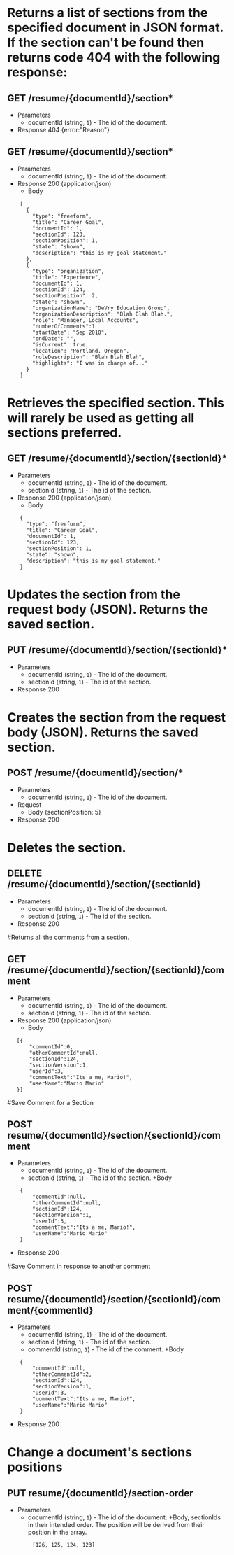 # Returns a list of sections from the specified document in JSON format. If the section can't be found then returns code 404 with the following response:
## GET /resume/{documentId}/section*
+ Parameters
  + documentId (string, `1`) - The id of the document.
+ Response 404 {error:"Reason"}

## GET /resume/{documentId}/section*
+ Parameters
  + documentId (string, `1`) - The id of the document.
+ Response 200 (application/json)
  + Body
```
    [
      {
        "type": "freeform",
        "title": "Career Goal",
        "documentId": 1,
        "sectionId": 123,
        "sectionPosition": 1,
        "state": "shown",
        "description": "this is my goal statement."
      },
      {
        "type": "organization",
        "title": "Experience",
        "documentId": 1,
        "sectionId": 124,
        "sectionPosition": 2,
        "state": "shown",
        "organizationName": "DeVry Education Group",
        "organizationDescription": "Blah Blah Blah.",
        "role": "Manager, Local Accounts",
        "numberOfComments":1
        "startDate": "Sep 2010",
        "endDate": "",
        "isCurrent": true,
        "location": "Portland, Oregon",
        "roleDescription": "Blah Blah Blah",
        "highlights": "I was in charge of..."
      }
    ]
```

# Retrieves the specified section. This will rarely be used as getting all sections preferred.
## GET /resume/{documentId}/section/{sectionId}*
+ Parameters
  + documentId (string, `1`) - The id of the document.
  + sectionId (string, `1`) - The id of the section.
+ Response 200 (application/json)
  + Body
```
    {
      "type": "freeform",
      "title": "Career Goal",
      "documentId": 1,
      "sectionId": 123,
      "sectionPosition": 1,
      "state": "shown",
      "description": "this is my goal statement."
    }
```

# Updates the section from the request body (JSON). Returns the saved section.
## PUT /resume/{documentId}/section/{sectionId}*
+ Parameters
  + documentId (string, `1`) - The id of the document.
  + sectionId (string, `1`) - The id of the section.
+ Response 200

# Creates the section from the request body (JSON). Returns the saved section.
## POST /resume/{documentId}/section/*
+ Parameters
  + documentId (string, `1`) - The id of the document.
+ Request
  + Body
    {sectionPosition: 5}  
+ Response 200


# Deletes the section.
## DELETE /resume/{documentId}/section/{sectionId}
+ Parameters
  + documentId (string, `1`) - The id of the document.
  + sectionId (string, `1`) - The id of the section.
+ Response 200

#Returns all the comments from a section.
## GET /resume/{documentId}/section/{sectionId}/comment
+ Parameters
  + documentId (string, `1`) - The id of the document.
  + sectionId (string, `1`) - The id of the section. 
+ Response 200 (application/json)
  + Body
 ```
	[{	
		"commentId":0,
		"otherCommentId":null,
		"sectionId":124,
		"sectionVersion":1,
		"userId":3,
		"commentText":"Its a me, Mario!",
		"userName":"Mario Mario"
	}]
```

#Save Comment for a Section
## POST resume/{documentId}/section/{sectionId}/comment
+ Parameters
  + documentId (string, `1`) - The id of the document.
  + sectionId (string, `1`) - The id of the section. 
+Body  
```
	{	
		"commentId":null,
		"otherCommentId":null,
		"sectionId":124,
		"sectionVersion":1,
		"userId":3,
		"commentText":"Its a me, Mario!",
		"userName":"Mario Mario"
	}
```

 + Response 200

#Save Comment in response to another comment
## POST resume/{documentId}/section/{sectionId}/comment/{commentId}
+ Parameters
  + documentId (string, `1`) - The id of the document.
  + sectionId (string, `1`) - The id of the section. 
  + commentId (string, `1`) - The id of the comment. 
+Body  

```
	{	
		"commentId":null,
		"otherCommentId":2,
		"sectionId":124,
		"sectionVersion":1,
		"userId":3,
		"commentText":"Its a me, Mario!",
		"userName":"Mario Mario"
	}
```

 + Response 200

# Change a document's sections positions
## PUT resume/{documentId}/section-order
+ Parameters 
  + documentId (string, `1`) - The id of the document.
+Body, sectionIds in their intended order. The position will be derived from their position in the array.  

```	
		[126, 125, 124, 123]
```

